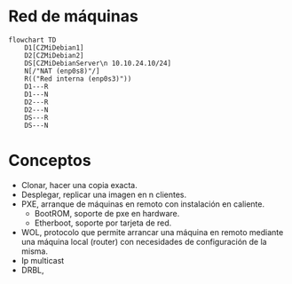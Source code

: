 # Red de máquinas

```mermaid
flowchart TD
	D1[CZMiDebian1]
	D2[CZMiDebian2]
	DS[CZMiDebianServer\n 10.10.24.10/24]
	N[/"NAT (enp0s8)"/]
	R(("Red interna (enp0s3)"))
	D1---R
	D1---N
	D2---R
	D2---N
	DS---R
	DS---N
```
# Conceptos
- Clonar, hacer una copia exacta.
- Desplegar, replicar una imagen en n clientes.
- PXE, arranque de máquinas en remoto con instalación en caliente.
	- BootROM, soporte de pxe en hardware.
	- Etherboot, soporte por tarjeta de red.
- WOL, protocolo que permite arrancar una máquina en remoto mediante una máquina local (router) con necesidades de configuración de la misma.
- Ip multicast
- DRBL, 